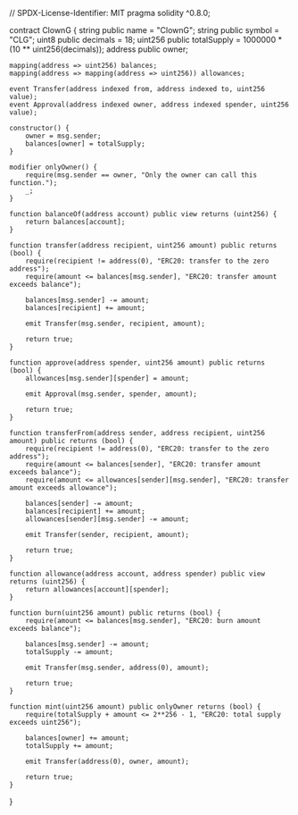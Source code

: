 




// SPDX-License-Identifier: MIT
pragma solidity ^0.8.0;

contract ClownG {
    string public name = "ClownG";
    string public symbol = "CLG";
    uint8 public decimals = 18;
    uint256 public totalSupply = 1000000 * (10 ** uint256(decimals));
    address public owner;
   
    mapping(address => uint256) balances;
    mapping(address => mapping(address => uint256)) allowances;
   
    event Transfer(address indexed from, address indexed to, uint256 value);
    event Approval(address indexed owner, address indexed spender, uint256 value);
   
    constructor() {
        owner = msg.sender;
        balances[owner] = totalSupply;
    }
   
    modifier onlyOwner() {
        require(msg.sender == owner, "Only the owner can call this function.");
        _;
    }
   
    function balanceOf(address account) public view returns (uint256) {
        return balances[account];
    }
   
    function transfer(address recipient, uint256 amount) public returns (bool) {
        require(recipient != address(0), "ERC20: transfer to the zero address");
        require(amount <= balances[msg.sender], "ERC20: transfer amount exceeds balance");
       
        balances[msg.sender] -= amount;
        balances[recipient] += amount;
       
        emit Transfer(msg.sender, recipient, amount);
       
        return true;
    }
   
    function approve(address spender, uint256 amount) public returns (bool) {
        allowances[msg.sender][spender] = amount;
       
        emit Approval(msg.sender, spender, amount);
       
        return true;
    }
   
    function transferFrom(address sender, address recipient, uint256 amount) public returns (bool) {
        require(recipient != address(0), "ERC20: transfer to the zero address");
        require(amount <= balances[sender], "ERC20: transfer amount exceeds balance");
        require(amount <= allowances[sender][msg.sender], "ERC20: transfer amount exceeds allowance");
       
        balances[sender] -= amount;
        balances[recipient] += amount;
        allowances[sender][msg.sender] -= amount;
       
        emit Transfer(sender, recipient, amount);
       
        return true;
    }
   
    function allowance(address account, address spender) public view returns (uint256) {
        return allowances[account][spender];
    }
   
    function burn(uint256 amount) public returns (bool) {
        require(amount <= balances[msg.sender], "ERC20: burn amount exceeds balance");
       
        balances[msg.sender] -= amount;
        totalSupply -= amount;
       
        emit Transfer(msg.sender, address(0), amount);
       
        return true;
    }
   
    function mint(uint256 amount) public onlyOwner returns (bool) {
        require(totalSupply + amount <= 2**256 - 1, "ERC20: total supply exceeds uint256");
       
        balances[owner] += amount;
        totalSupply += amount;
       
        emit Transfer(address(0), owner, amount);
       
        return true;
    }
}
